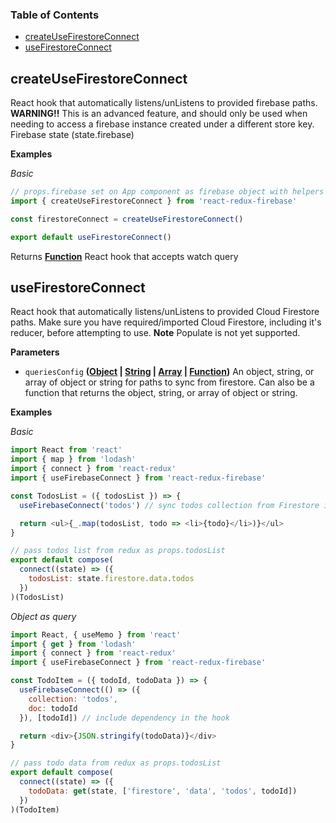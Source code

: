 <!-- Generated by documentation.js. Update this documentation by updating the source code. -->

### Table of Contents

-   [createUseFirestoreConnect](#createusefirestoreconnect)
-   [useFirestoreConnect](#usefirestoreconnect)

## createUseFirestoreConnect

React hook that automatically listens/unListens to provided
firebase paths.
**WARNING!!** This is an advanced feature, and should only be used when
needing to access a firebase instance created under a different store key.
Firebase state (state.firebase)

**Examples**

_Basic_

```javascript
// props.firebase set on App component as firebase object with helpers
import { createUseFirestoreConnect } from 'react-redux-firebase'

const firestoreConnect = createUseFirestoreConnect()

export default useFirestoreConnect()
```

Returns **[Function](https://developer.mozilla.org/docs/Web/JavaScript/Reference/Statements/function)** React hook that accepts watch query

## useFirestoreConnect

React hook that automatically listens/unListens
to provided Cloud Firestore paths. Make sure you have required/imported
Cloud Firestore, including it's reducer, before attempting to use.
**Note** Populate is not yet supported.

**Parameters**

-   `queriesConfig` **([Object](https://developer.mozilla.org/docs/Web/JavaScript/Reference/Global_Objects/Object) \| [String](https://developer.mozilla.org/docs/Web/JavaScript/Reference/Global_Objects/String) \| [Array](https://developer.mozilla.org/docs/Web/JavaScript/Reference/Global_Objects/Array) \| [Function](https://developer.mozilla.org/docs/Web/JavaScript/Reference/Statements/function))** An object, string,
    or array of object or string for paths to sync from firestore. Can also be
    a function that returns the object, string, or array of object or string.

**Examples**

_Basic_

```javascript
import React from 'react'
import { map } from 'lodash'
import { connect } from 'react-redux'
import { useFirebaseConnect } from 'react-redux-firebase'

const TodosList = ({ todosList }) => {
  useFirebaseConnect('todos') // sync todos collection from Firestore into redux

  return <ul>{_.map(todosList, todo => <li>{todo}</li>)}</ul>
}

// pass todos list from redux as props.todosList
export default compose(
  connect((state) => ({
    todosList: state.firestore.data.todos
  })
)(TodosList)
```

_Object as query_

```javascript
import React, { useMemo } from 'react'
import { get } from 'lodash'
import { connect } from 'react-redux'
import { useFirebaseConnect } from 'react-redux-firebase'

const TodoItem = ({ todoId, todoData }) => {
  useFirebaseConnect(() => ({
    collection: 'todos',
    doc: todoId
  }), [todoId]) // include dependency in the hook

  return <div>{JSON.stringify(todoData)}</div>
}

// pass todo data from redux as props.todosList
export default compose(
  connect((state) => ({
    todoData: get(state, ['firestore', 'data', 'todos', todoId])
  })
)(TodoItem)
```
